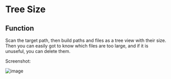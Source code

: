 # Tree Size

## Function
Scan the target path, then build paths and files as a tree view with their size. Then you can easily got to know which files are too large, and if it is unuseful, you can delete them.

Screenshot:

![image](https://github.com/cnkailyn/tree_size/assets/34443073/d5e65f34-732c-41c7-b1e2-8304bfe84377)

